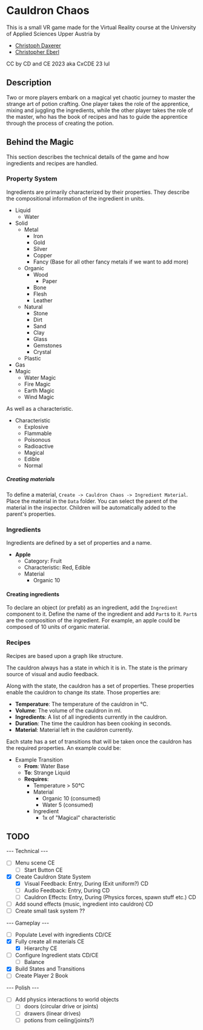 # Cauldron Chaos

This is a small VR game made for the Virtual Reality course at the University of Applied Sciences Upper Austria by 

- [Christoph Daxerer](https://github.com/DrChristophFH)
- [Christopher Eberl]()

CC by CD and CE 2023 aka CxCDE 23 lul

## Description

Two or more players embark on a magical yet chaotic journey to master the strange art of potion crafting. One player takes the role of the apprentice, mixing and juggling the ingredients, while the other player takes the role of the master, who has the book of recipes and has to guide the apprentice through the process of creating the potion.

## Behind the Magic

This section describes the technical details of the game and how ingredients and recipes are handled.

### Property System

Ingredients are primarily characterized by their properties. They describe the compositional information of the ingredient in units. 

- Liquid
  - Water
- Solid
  - Metal
    - Iron
    - Gold
    - Silver
    - Copper
    - Fancy (Base for all other fancy metals if we want to add more)
  - Organic
    - Wood
      - Paper
    - Bone
    - Flesh
    - Leather
  - Natural
    - Stone
    - Dirt
    - Sand
    - Clay
    - Glass
    - Gemstones
    - Crystal
  - Plastic
- Gas
- Magic
  - Water Magic
  - Fire Magic
  - Earth Magic
  - Wind Magic

As well as a characteristic.

- Characteristic
  - Explosive
  - Flammable
  - Poisonous
  - Radioactive
  - Magical
  - Edible
  - Normal

##### Creating materials

To define a material, `Create -> Cauldron Chaos -> Ingredient Material`. Place the material in the `Data` folder. You can select the parent of the material in the inspector. Children will be automatically added to the parent's properties.

### Ingredients

Ingredients are defined by a set of properties and a name. 

- **Apple**
  - Category: Fruit
  - Characteristic: Red, Edible
  - Material
    - Organic 10

#### Creating ingredients

To declare an object (or prefab) as an ingredient, add the `Ingredient` component to it. Define the name of the ingredient and add `Part`s to it. `Part`s are the composition of the ingredient. For example, an apple could be composed of 10 units of organic material.

### Recipes

Recipes are based upon a graph like structure. 

The cauldron always has a state in which it is in. The state is the primary source of visual and audio feedback.

Along with the state, the cauldron has a set of properties. These properties enable the cauldron to change its state. Those properties are:

- **Temperature**: The temperature of the cauldron in °C.
- **Volume**: The volume of the cauldron in ml.
- **Ingredients**: A list of all ingredients currently in the cauldron.
- **Duration**: The time the cauldron has been cooking in seconds.
- **Material**: Material left in the cauldron currently.

Each state has a set of transitions that will be taken once the cauldron has the required properties. An example could be:

- Example Transition
  - **From**: Water Base
  - **To**: Strange Liquid
  - **Requires**: 
    - Temperature > 50°C
    - Material
      - Organic 10 (consumed)
      - Water 5 (consumed)
    - Ingredient
      - 1x of "Magical" characteristic


## TODO

--- Technical ---
- [ ] Menu scene          CE
  - [ ] Start Button      CE
- [x] Create Cauldron State System
  - [x] Visual Feedback: Entry, During (Exit uniform?) CD
  - [ ] Audio Feedback: Entry, During    CD
  - [ ] Cauldron Effects: Entry, During (Physics forces, spawn stuff etc.) CD
- [ ] Add sound effects (music, ingredient into cauldron) CD
- [ ] Create small task system ??

--- Gameplay ---
- [ ] Populate Level with ingredients CD/CE
- [x] Fully create all materials   CE
  - [x] Hierarchy                  CE
- [ ] Configure Ingredient stats   CD/CE
  - [ ] Balance
- [x] Build States and Transitions 
- [ ] Create Player 2 Book

--- Polish ---
- [ ] Add physics interactions to world objects 
  - [ ] doors (circular drive or joints)
  - [ ] drawers (linear drives)
  - [ ] potions from ceiling(joints?)